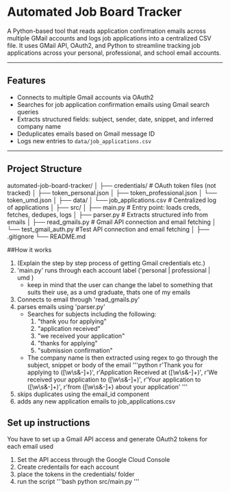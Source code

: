 # Automated Job Board Tracker
A Python-based tool that reads application confirmation emails across multiple GMail accounts and logs job applications into a centralized CSV file. It uses GMail API, OAuth2, and Python to streamline tracking job applications across your personal, professional, and school email accounts.

---

## Features

- Connects to multiple Gmail accounts via OAuth2
- Searches for job application confirmation emails using Gmail search queries
- Extracts structured fields: subject, sender, date, snippet, and inferred company name
- Deduplicates emails based on Gmail message ID
- Logs new entries to `data/job_applications.csv`

---

## Project Structure
automated-job-board-tracker/
│
├── credentials/ # OAuth token files (not tracked)
│ ├── token_personal.json
│ ├── token_professional.json
│ └── token_umd.json
│
├── data/
│ └── job_applications.csv # Centralized log of applications
│
├── src/
│ ├── main.py # Entry point: loads creds, fetches, dedupes, logs
│ ├── parser.py # Extracts structured info from emails
│ ├── read_gmails.py # Gmail API connection and email fetching
│ └── test_gmail_auth.py #Test API connection and email fetching
│
├── .gitignore
└── README.md

##How it works
1. (Explain the step by step process of getting Gmail credentials etc.)
2. 'main.py' runs through each account label ('personal | professional | umd )
    - keep in mind that the user can change the label to something that suits their use, as a umd graduate, thats one of my emails
3. Connects to email through 'read_gmails.py'
4. parses emails using 'parser.py'
    - Searches for subjects including the following:
        1. "thank you for applying"
        2. "application received"
        3. "we received your application"
        4. "thanks for applying"
        5. "submission confirmation"
    - The company name is then extracted using regex to go through the subject, snippet or body of the email
    '''python
    r'Thank you for applying to ([\w\s&-]+)',
        r'Application Received at ([\w\s&-]+)',
        r'We received your application to ([\w\s&-]+)',
        r'Your application to ([\w\s&-]+)',
        r'from ([\w\s&-]+) about your application'
    '''
5. skips duplicates using the email_id component
6. adds any new application emails to job_applications.csv


## Set up instructions
You have to set up a Gmail API access and generate OAuth2 tokens for each email used
1. Set the API access through the Google Cloud Console
2. Create credentails for each account
3. place the tokens in the credentials/ folder
4. run the script
'''bash
python src/main.py
'''